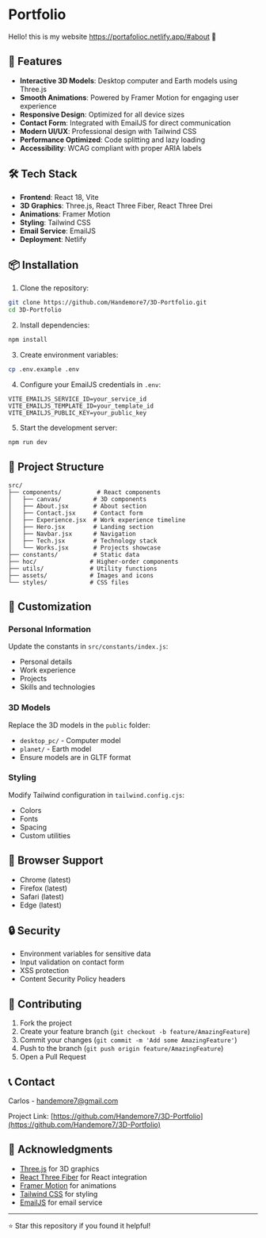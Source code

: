 # Portfolio
Hello! this is my website https://portafolioc.netlify.app/#about 👀

## 🚀 Features

- **Interactive 3D Models**: Desktop computer and Earth models using Three.js
- **Smooth Animations**: Powered by Framer Motion for engaging user experience
- **Responsive Design**: Optimized for all device sizes
- **Contact Form**: Integrated with EmailJS for direct communication
- **Modern UI/UX**: Professional design with Tailwind CSS
- **Performance Optimized**: Code splitting and lazy loading
- **Accessibility**: WCAG compliant with proper ARIA labels

## 🛠️ Tech Stack

- **Frontend**: React 18, Vite
- **3D Graphics**: Three.js, React Three Fiber, React Three Drei
- **Animations**: Framer Motion
- **Styling**: Tailwind CSS
- **Email Service**: EmailJS
- **Deployment**: Netlify

## 📦 Installation

1. Clone the repository:
```bash
git clone https://github.com/Handemore7/3D-Portfolio.git
cd 3D-Portfolio
```

2. Install dependencies:
```bash
npm install
```

3. Create environment variables:
```bash
cp .env.example .env
```

4. Configure your EmailJS credentials in `.env`:
```
VITE_EMAILJS_SERVICE_ID=your_service_id
VITE_EMAILJS_TEMPLATE_ID=your_template_id
VITE_EMAILJS_PUBLIC_KEY=your_public_key
```

5. Start the development server:
```bash
npm run dev
```

## 📁 Project Structure

```
src/
├── components/          # React components
│   ├── canvas/         # 3D components
│   ├── About.jsx       # About section
│   ├── Contact.jsx     # Contact form
│   ├── Experience.jsx  # Work experience timeline
│   ├── Hero.jsx        # Landing section
│   ├── Navbar.jsx      # Navigation
│   ├── Tech.jsx        # Technology stack
│   └── Works.jsx       # Projects showcase
├── constants/          # Static data
├── hoc/               # Higher-order components
├── utils/             # Utility functions
├── assets/            # Images and icons
└── styles/            # CSS files
```

## 🎨 Customization

### Personal Information

Update the constants in `src/constants/index.js`:
- Personal details
- Work experience
- Projects
- Skills and technologies

### 3D Models

Replace the 3D models in the `public` folder:
- `desktop_pc/` - Computer model
- `planet/` - Earth model
- Ensure models are in GLTF format

### Styling

Modify Tailwind configuration in `tailwind.config.cjs`:
- Colors
- Fonts
- Spacing
- Custom utilities

## 📱 Browser Support

- Chrome (latest)
- Firefox (latest)
- Safari (latest)
- Edge (latest)

## 🔒 Security

- Environment variables for sensitive data
- Input validation on contact form
- XSS protection
- Content Security Policy headers

<!-- ## 📄 License

This project is licensed under the MIT License - see the [LICENSE](LICENSE) file for details. -->

## 🤝 Contributing

1. Fork the project
2. Create your feature branch (`git checkout -b feature/AmazingFeature`)
3. Commit your changes (`git commit -m 'Add some AmazingFeature'`)
4. Push to the branch (`git push origin feature/AmazingFeature`)
5. Open a Pull Request

## 📞 Contact

Carlos - handemore7@gmail.com

Project Link: [https://github.com/Handemore7/3D-Portfolio](https://github.com/Handemore7/3D-Portfolio)

## 🙏 Acknowledgments

- [Three.js](https://threejs.org/) for 3D graphics
- [React Three Fiber](https://github.com/pmndrs/react-three-fiber) for React integration
- [Framer Motion](https://www.framer.com/motion/) for animations
- [Tailwind CSS](https://tailwindcss.com/) for styling
- [EmailJS](https://emailjs.com/) for email service

---

⭐ Star this repository if you found it helpful!
